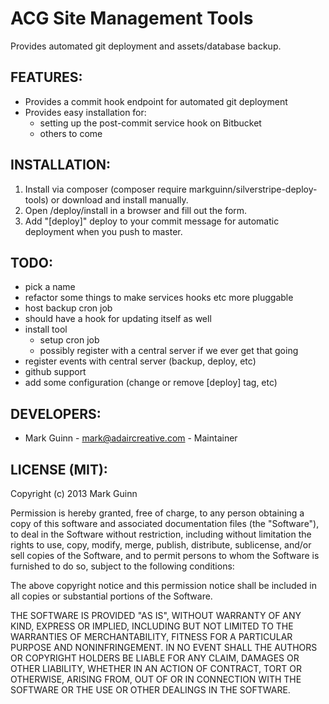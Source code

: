 ACG Site Management Tools
=========================

Provides automated git deployment and assets/database backup.

FEATURES:
---------
* Provides a commit hook endpoint for automated git deployment
* Provides easy installation for:
	- setting up the post-commit service hook on Bitbucket
	- others to come

INSTALLATION:
-------------
1. Install via composer (composer require markguinn/silverstripe-deploy-tools) or
   download and install manually.
2. Open /deploy/install in a browser and fill out the form.
3. Add "[deploy]" deploy to your commit message for automatic deployment when you push to master.

TODO:
-----
* pick a name
* refactor some things to make services hooks etc more pluggable
* host backup cron job
* should have a hook for updating itself as well
* install tool
	- setup cron job
	- possibly register with a central server if we ever get that going
* register events with central server (backup, deploy, etc)
* github support
* add some configuration (change or remove [deploy] tag, etc)

DEVELOPERS:
-----------
* Mark Guinn - mark@adaircreative.com - Maintainer

LICENSE (MIT):
--------------
Copyright (c) 2013 Mark Guinn

Permission is hereby granted, free of charge, to any person obtaining a copy of
this software and associated documentation files (the "Software"), to deal in
the Software without restriction, including without limitation the rights to use,
copy, modify, merge, publish, distribute, sublicense, and/or sell copies of the
Software, and to permit persons to whom the Software is furnished to do so, subject
to the following conditions:

The above copyright notice and this permission notice shall be included in all copies
or substantial portions of the Software.

THE SOFTWARE IS PROVIDED "AS IS", WITHOUT WARRANTY OF ANY KIND, EXPRESS OR IMPLIED,
INCLUDING BUT NOT LIMITED TO THE WARRANTIES OF MERCHANTABILITY, FITNESS FOR A PARTICULAR
PURPOSE AND NONINFRINGEMENT. IN NO EVENT SHALL THE AUTHORS OR COPYRIGHT HOLDERS BE LIABLE
FOR ANY CLAIM, DAMAGES OR OTHER LIABILITY, WHETHER IN AN ACTION OF CONTRACT, TORT OR
OTHERWISE, ARISING FROM, OUT OF OR IN CONNECTION WITH THE SOFTWARE OR THE USE OR OTHER
DEALINGS IN THE SOFTWARE.